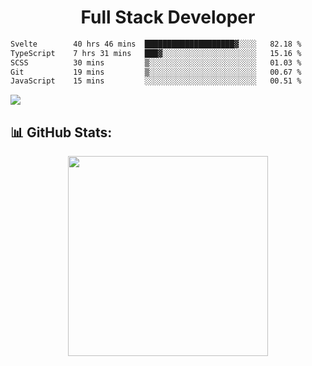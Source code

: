   <h1 align="center" font="bold">
Full Stack Developer 
</h1>


 <!--START_SECTION:waka-->

```txt
Svelte        40 hrs 46 mins  ████████████████████▓░░░░   82.18 %
TypeScript    7 hrs 31 mins   ███▓░░░░░░░░░░░░░░░░░░░░░   15.16 %
SCSS          30 mins         ▒░░░░░░░░░░░░░░░░░░░░░░░░   01.03 %
Git           19 mins         ▒░░░░░░░░░░░░░░░░░░░░░░░░   00.67 %
JavaScript    15 mins         ░░░░░░░░░░░░░░░░░░░░░░░░░   00.51 %
```

<!--END_SECTION:waka-->

  <p align="start">
   
<a href="https://linkedin.com/in/Abhishek">
<img src="https://skillicons.dev/icons?i=cpp,java,python,html,css,js,postgres,mongodb,linux,bash,git,github,react,express,nodejs,nextjs,gcp,docker,vscode,postman,powershell,githubactions,&theme=dark&perline=10" />
</a>
</p>



## 📊 GitHub Stats:

 <div align="center">

 <!-- github streak start -->

<img width=320 src="https://github-readme-streak-stats.herokuapp.com/?user=Abhishek9503&layout=compact"  />

<!-- github streak end -->
